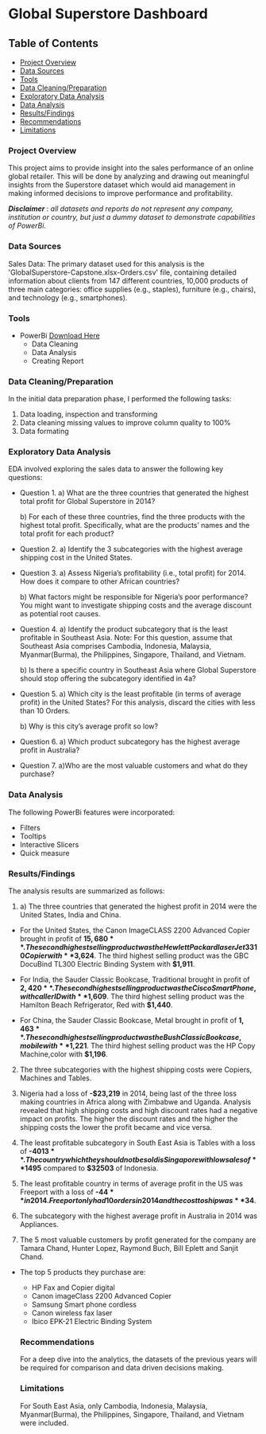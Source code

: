 # Global Superstore Dashboard

## Table of Contents

- [Project Overview](#project-overview)
- [Data Sources](#data-sources)
- [Tools](#tools)
- [Data Cleaning/Preparation](#data-cleaningpreparation)
- [Exploratory Data Analysis](#exploratory-data-analysis)
- [Data Analysis](#data-analysis)
- [Results/Findings](#resultsfindings)
- [Recommendations](#recommendations)
- [Limitations](#limitations)

### Project Overview

This project aims to provide insight into the sales performance of an online global retailer. This will be done by analyzing and drawing out meaningful insights from the Superstore dataset which would aid management in making informed decisions to improve performance and profitability.

**_Disclaimer_** : _all datasets and reports do not represent any company, institution or country, but just a dummy dataset to demonstrate capabilities of PowerBi._

### Data Sources

Sales Data: The primary dataset used for this analysis is the 'GlobalSuperstore-Capstone.xlsx-Orders.csv' file, containing detailed information about clients from 147 different countries, 10,000 products of three main categories: office supplies (e.g., staples), furniture (e.g., chairs), and technology (e.g., smartphones).

### Tools

- PowerBi [Download Here](https://microsoft.com)
  - Data Cleaning
  - Data Analysis
  - Creating Report

### Data Cleaning/Preparation

In the initial data preparation phase, I performed the following tasks:

1. Data loading, inspection and transforming
2. Data cleaning missing values to improve column quality to 100%
3. Data formating

### Exploratory Data Analysis

EDA involved exploring the sales data to answer the following key questions:

- Question 1.
  a) What are the three countries that generated the highest total profit for Global Superstore in 2014?

  b) For each of these three countries, find the three products with the highest total profit. Specifically, what are the products’ names and the total profit for each product?

- Question 2.
  a) Identify the 3 subcategories with the highest average shipping cost in the United States.

- Question 3.
  a) Assess Nigeria’s profitability (i.e., total profit) for 2014. How does it compare to other African countries?

  b) What factors might be responsible for Nigeria’s poor performance? You might want to investigate shipping costs and the average discount as potential root causes.

- Question 4.
  a) Identify the product subcategory that is the least profitable in Southeast Asia.
  Note: For this question, assume that Southeast Asia comprises Cambodia, Indonesia, Malaysia, Myanmar(Burma), the Philippines, Singapore, Thailand, and Vietnam.

  b) Is there a specific country in Southeast Asia where Global Superstore should stop offering the subcategory identified in 4a?

- Question 5.
  a) Which city is the least profitable (in terms of average profit) in the United States? For this analysis, discard the cities with less than 10 Orders.

  b) Why is this city’s average profit so low?

- Question 6.
  a) Which product subcategory has the highest average profit in Australia?

- Question 7.
  a)Who are the most valuable customers and what do they purchase?

### Data Analysis

The following PowerBi features were incorporated:

- Filters
- Tooltips
- Interactive Slicers
- Quick measure

### Results/Findings

The analysis results are summarized as follows:

1. a) The three countries that generated the highest profit in 2014 were the United States, India and China.

- For the United States, the Canon ImageCLASS 2200 Advanced Copier brought in profit of **$15,680**. The second highest selling product was the Hewlett Packard laserJet 3310 Copier with **$3,624**. The third highest selling product was the GBC DocuBind TL300 Electric Binding System with **$1,911**.

- For India, the Sauder Classic Bookcase, Traditional brought in profit of **$2,420**. The second highest selling product was the Cisco Smart Phone, with caller ID with **$1,609**. The third highest selling product was the Hamilton Beach Refrigerator, Red with **$1,440**.

- For China, the Sauder Classic Bookcase, Metal brought in profit of **$1,463**. The second highest selling product was the Bush Classic Bookcase, mobile with **$1,221**. The third highest selling product was the HP Copy Machine,color with **$1,196**.

2. The three subcategories with the highest shipping costs were Copiers, Machines and Tables.

3. Nigeria had a loss of **-$23,219** in 2014, being last of the three loss making countries in Africa along with Zimbabwe and Uganda. Analysis revealed that high shipping costs and high discount rates had a negative impact on profits. The higher the discount rates and the higher the shipping costs the lower the profit became and vice versa.

4. The least profitable subcategory in South East Asia is Tables with a loss of **-$4013**. The country which they should not be sold is Singapore with low sales of **$1495** compared to **$32503** of Indonesia.

5. The least profitable country in terms of average profit in the US was Freeport with a loss of **-$44** in 2014. Freeport only had 10 orders in 2014 and the cost to ship was **$34**.

6. The subcategory with the highest average profit in Australia in 2014 was Appliances.

7. The 5 most valuable customers by profit generated for the company are Tamara Chand, Hunter Lopez, Raymond Buch, Bill Eplett and Sanjit Chand.

- The top 5 products they purchase are:

  - HP Fax and Copier digital
  - Canon imageClass 2200 Advanced Copier
  - Samsung Smart phone cordless
  - Canon wireless fax laser
  - Ibico EPK-21 Electric Binding System

  ### Recommendations

  For a deep dive into the analytics, the datasets of the previous years will be required for comparison and data driven decisions making.

  ### Limitations

  For South East Asia, only Cambodia, Indonesia, Malaysia, Myanmar(Burma), the Philippines, Singapore, Thailand, and Vietnam were included.
